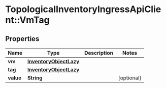 # TopologicalInventoryIngressApiClient::VmTag

## Properties
Name | Type | Description | Notes
------------ | ------------- | ------------- | -------------
**vm** | [**InventoryObjectLazy**](InventoryObjectLazy.md) |  | 
**tag** | [**InventoryObjectLazy**](InventoryObjectLazy.md) |  | 
**value** | **String** |  | [optional] 


